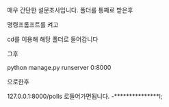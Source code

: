 
매우 간단한 설문조사입니다. 폴더를 통째로 받은후

명령프롬프트를 켜고

cd를 이용해 해당 폴더로 들어갑니다

그후

python manage.py runserver 0:8000

으로한후

127.0.0.1:8000/polls
로들어가면됩니다. -***************l;

